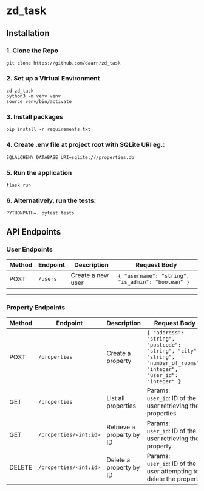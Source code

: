 # zd_task  

## Installation

### 1. Clone the Repo 
`git clone https://github.com/daarn/zd_task`

### 2. Set up a Virtual Environment
```
cd zd_task
python3 -m venv venv
source venv/bin/activate
```

### 3. Install packages
`pip install -r requirements.txt`

### 4. Create .env file at project root with SQLite URI eg.:
`SQLALCHEMY_DATABASE_URI=sqlite:///properties.db`

### 5. Run the application
`flask run`

### 6. Alternatively, run the tests:
`PYTHONPATH=. pytest tests`


## API Endpoints
### **User Endpoints**

| Method | Endpoint  | Description       | Request Body                              |
|--------|-----------|-------------------|------------------------------------------|
| POST   | `/users`  | Create a new user | `{ "username": "string", "is_admin": "boolean" }` |

---

### **Property Endpoints**

| Method | Endpoint                   | Description              | Request Body                                                                                              |
|--------|----------------------------|--------------------------|----------------------------------------------------------------------------------------------------------|
| POST   | `/properties`              | Create a property        | `{ "address": "string", "postcode": "string", "city": "string", "number_of_rooms": "integer", "user_id": "integer" }` |
| GET    | `/properties`              | List all properties      | Params:<br>`user_id`: ID of the user retrieving the properties                                   |
| GET    | `/properties/<int:id>`     | Retrieve a property by ID | Params:<br>`user_id`: ID of the user retrieving the property                                     |
| DELETE | `/properties/<int:id>`     | Delete a property by ID  | Params:<br>`user_id`: ID of the user attempting to delete the property                          |
